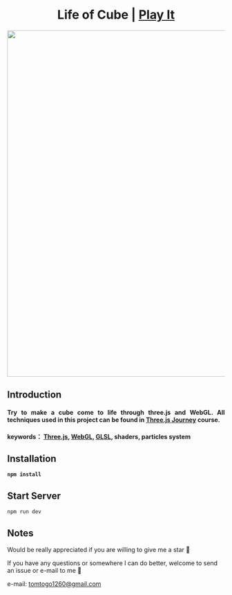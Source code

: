 <h1 align="center">
Life of Cube | <a href="https://tomhsiao1260.github.io/life-of-cube/" target="_blank">Play It</a>
</h1>

<p align="center">
    <img src="./src/assets/life-of-cube.gif" width="800px"/>
</p>

## Introduction

<h4 align="justify">
Try to make a cube come to life through three.js and WebGL. All techniques used in this project can be found in <a href="https://threejs-journey.xyz/" target="_blank">Three.js Journey<a/> course.
<h4/>

keywords： [Three.js](https://threejs.org/), [WebGL](https://github.com/KhronosGroup/WebGL), [GLSL](https://developer.mozilla.org/en-US/docs/Games/Techniques/3D_on_the_web/GLSL_Shaders), shaders, particles system

## Installation

```
npm install
```

## Start Server

```
npm run dev
```

## Notes

<p>Would be really appreciated if you are willing to give me a star 🎉</p>
<p>If you have any questions or somewhere I can do better, welcome to send an issue or e-mail to me 🙏</p>

e-mail: tomtogo1260@gmail.com
